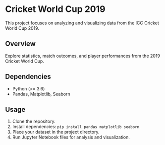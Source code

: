 
# Cricket World Cup 2019

This project focuses on analyzing and visualizing data from the ICC Cricket World Cup 2019.

## Overview

Explore statistics, match outcomes, and player performances from the 2019 Cricket World Cup.

## Dependencies

- Python (>= 3.6)
- Pandas, Matplotlib, Seaborn

## Usage

1. Clone the repository.
2. Install dependencies: `pip install pandas matplotlib seaborn`.
3. Place your dataset in the project directory.
4. Run Jupyter Notebook files for analysis and visualization.


